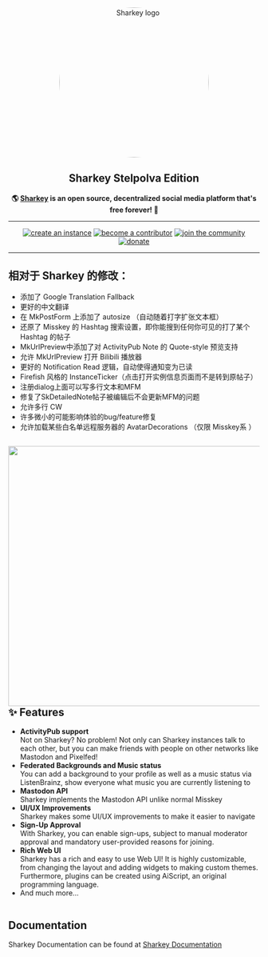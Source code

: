 <div align="center">
<a href="https://joinsharkey.org/">
	<img src="https://activitypub.software/TransFem-org/Sharkey/-/raw/develop/packages/frontend/assets/sharkey.svg" alt="Sharkey logo" style="border-radius:50%" width="300"/>
</a>

## Sharkey Stelpolva Edition

**🌎 **[Sharkey](https://joinsharkey.org/)** is an open source, decentralized social media platform that's free forever! 🚀**

---

<a href="https://docs.joinsharkey.org/docs/install/fresh/">
		<img src="https://custom-icon-badges.herokuapp.com/badge/create_an-instance-FBD53C?logoColor=FBD53C&style=for-the-badge&logo=server&labelColor=363B40" alt="create an instance"/></a>

<a href="./CONTRIBUTING.md">
		<img src="https://custom-icon-badges.herokuapp.com/badge/become_a-contributor-A371F7?logoColor=A371F7&style=for-the-badge&logo=git-merge&labelColor=363B40" alt="become a contributor"/></a>

<a href="https://discord.gg/6VgKmEqHNk">
		<img src="https://custom-icon-badges.herokuapp.com/badge/join_the-community-5865F2?logoColor=5865F2&style=for-the-badge&logo=discord&labelColor=363B40" alt="join the community"/></a>

<a href="https://ko-fi.com/transfem">
		<img src="https://custom-icon-badges.herokuapp.com/badge/donate-F96854?logoColor=F96854&style=for-the-badge&logo=kofi&labelColor=363B40" alt="donate"/></a>

---

</div>

## 相对于 Sharkey 的修改：

- 添加了 Google Translation Fallback
- 更好的中文翻译
- 在 MkPostForm 上添加了 autosize （自动随着打字扩张文本框）
- 还原了 Misskey 的 Hashtag 搜索设置，即你能搜到任何你可见的打了某个 Hashtag 的帖子
- MkUrlPreview中添加了对 ActivityPub Note 的 Quote-style 预览支持
- 允许 MkUrlPreview 打开 Bilibili 播放器
- 更好的 Notification Read 逻辑，自动使得通知变为已读
- Firefish 风格的 InstanceTicker（点击打开实例信息页面而不是转到原帖子）
- 注册dialog上面可以写多行文本和MFM
- 修复了SkDetailedNote帖子被编辑后不会更新MFM的问题
- 允许多行 CW
- 许多微小的可能影响体验的bug/feature修复
- 允许加载某些白名单远程服务器的 AvatarDecorations （仅限 Misskey系 ）

<div>

<a href="https://joinsharkey.org/"><img src="https://cdn.shonk.social/files/b671c81c-58cf-4f13-bc96-af0b0c96c667.webp" align="right" height="520px"/></a>

## ✨ Features
- **ActivityPub support**\
Not on Sharkey? No problem! Not only can Sharkey instances talk to each other, but you can make friends with people on other networks like Mastodon and Pixelfed!
- **Federated Backgrounds and Music status**\
You can add a background to your profile as well as a music status via ListenBrainz, show everyone what music you are currently listening to
- **Mastodon API**\
Sharkey implements the Mastodon API unlike normal Misskey
- **UI/UX Improvements**\
Sharkey makes some UI/UX improvements to make it easier to navigate
- **Sign-Up Approval**\
With Sharkey, you can enable sign-ups, subject to manual moderator approval and mandatory user-provided reasons for joining.
- **Rich Web UI**\
       Sharkey has a rich and easy to use Web UI!
       It is highly customizable, from changing the layout and adding widgets to making custom themes.
       Furthermore, plugins can be created using AiScript, an original programming language.
- And much more...

</div>

<div style="clear: both;"></div>

## Documentation

Sharkey Documentation can be found at [Sharkey Documentation](https://docs.joinsharkey.org/docs/install/fresh/)
